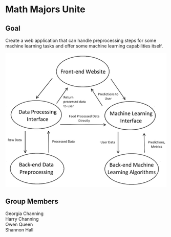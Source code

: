 # Math Majors Unite

## Goal
Create a web application that can handle preprocessing steps for some machine learning tasks and offer some machine learning capabilities itself. 

<p align = "center">
  <img src="https://github.com/CS340-21/MathMajorsUnite/blob/main/block_diagram.png">
</p>

## Group Members
Georgia Channing  
Harry Channing  
Owen Queen  
Shannon Hall  
